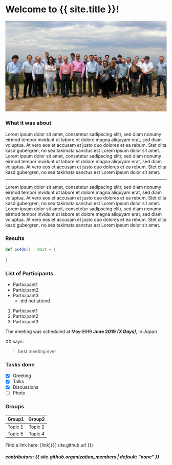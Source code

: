 # Welcome to {{ site.title }}!

![group_photo](/assets/images/group_photo.jpg)

### What it was about
Lorem ipsum dolor sit amet, consetetur sadipscing elitr, sed diam nonumy eirmod tempor invidunt ut labore et dolore magna aliquyam erat, sed diam voluptua. At vero eos et accusam et justo duo dolores et ea rebum. Stet clita kasd gubergren, no sea takimata sanctus est Lorem ipsum dolor sit amet. Lorem ipsum dolor sit amet, consetetur sadipscing elitr, sed diam nonumy eirmod tempor invidunt ut labore et dolore magna aliquyam erat, sed diam voluptua. At vero eos et accusam et justo duo dolores et ea rebum. Stet clita kasd gubergren, no sea takimata sanctus est Lorem ipsum dolor sit amet.

___

Lorem ipsum dolor sit amet, consetetur sadipscing elitr, sed diam nonumy eirmod tempor invidunt ut labore et dolore magna aliquyam erat, sed diam voluptua. At vero eos et accusam et justo duo dolores et ea rebum. Stet clita kasd gubergren, no sea takimata sanctus est Lorem ipsum dolor sit amet. Lorem ipsum dolor sit amet, consetetur sadipscing elitr, sed diam nonumy eirmod tempor invidunt ut labore et dolore magna aliquyam erat, sed diam voluptua. At vero eos et accusam et justo duo dolores et ea rebum. Stet clita kasd gubergren, no sea takimata sanctus est Lorem ipsum dolor sit amet.


### Results

```scala
def ps4ds() : Unit = {
  
}
```

### List of Participants
- Participant1
- Participant2
- Participant3
  - did not attend
  

1. Participant1
2. Participant2
3. Participant3

The meeting was scheduled at ~~May 2019~~ **June 2019** **_(X Days)_**, in _Japan_

XX says:
> best meeting ever

### Tasks done

- [x] Greeting
- [x] Talks
- [x] Discussions
- [ ] Photo

### Groups

| Group1        | Group2        |
| ------------- |:-------------:|
| Topic 1       | Topic 2       |
| Topic 5       | Topic 4       |


Find a link here: [link]({{ site.github.url }})
 
<div>
  <!-- we can use raw html inside -->
  <h5> contributors: {{ site.github.organization_members | default: "none" }} </h5>
</div>
